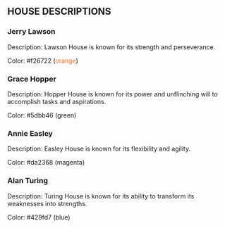 ## HOUSE DESCRIPTIONS

### Jerry Lawson
Description: Lawson House is known for its strength and perseverance.

Color: #f26722 (<span style="color: #f26722">orange</span>)

### Grace Hopper
Description: Hopper House is known for its power and unflinching will to accomplish tasks and aspirations.

Color: #5dbb46 (green)

### Annie Easley
Description: Easley House is known for its flexibility and agility. 

Color: #da2368 (magenta)

### Alan Turing
Description: Turing House is known for its ability to transform its weaknesses into strengths.

Color: #429fd7 (blue)

